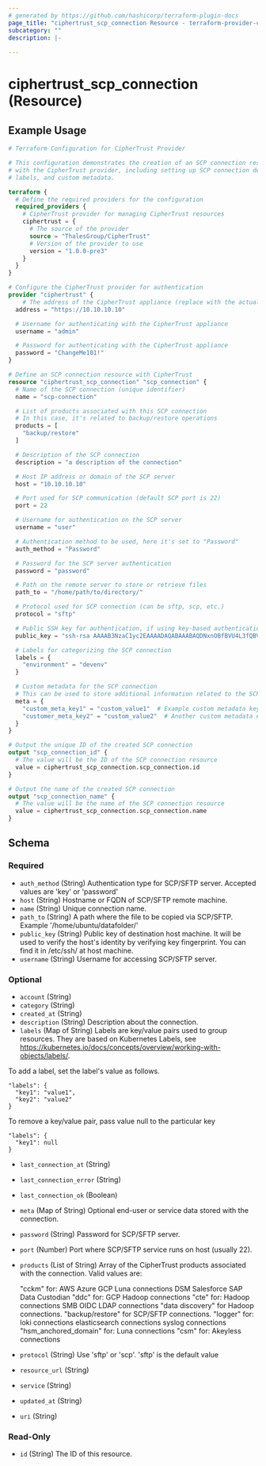 ```yaml
---
# generated by https://github.com/hashicorp/terraform-plugin-docs
page_title: "ciphertrust_scp_connection Resource - terraform-provider-ciphertrust"
subcategory: ""
description: |-
  
---
```


# ciphertrust_scp_connection (Resource)



## Example Usage

```terraform
# Terraform Configuration for CipherTrust Provider

# This configuration demonstrates the creation of an SCP connection resource
# with the CipherTrust provider, including setting up SCP connection details,
# labels, and custom metadata.

terraform {
  # Define the required providers for the configuration
  required_providers {
    # CipherTrust provider for managing CipherTrust resources
    ciphertrust = {
      # The source of the provider
      source = "ThalesGroup/CipherTrust"
      # Version of the provider to use
      version = "1.0.0-pre3"
    }
  }
}

# Configure the CipherTrust provider for authentication
provider "ciphertrust" {
	# The address of the CipherTrust appliance (replace with the actual address)
  address = "https://10.10.10.10"

  # Username for authenticating with the CipherTrust appliance
  username = "admin"

  # Password for authenticating with the CipherTrust appliance
  password = "ChangeMe101!"
}

# Define an SCP connection resource with CipherTrust
resource "ciphertrust_scp_connection" "scp_connection" {
  # Name of the SCP connection (unique identifier)
  name = "scp-connection"

  # List of products associated with this SCP connection
  # In this case, it's related to backup/restore operations
  products = [
    "backup/restore"
  ]

  # Description of the SCP connection
  description = "a description of the connection"

  # Host IP address or domain of the SCP server
  host = "10.10.10.10"

  # Port used for SCP communication (default SCP port is 22)
  port = 22

  # Username for authentication on the SCP server
  username = "user"

  # Authentication method to be used, here it's set to "Password"
  auth_method = "Password"

  # Password for the SCP server authentication
  password = "password"

  # Path on the remote server to store or retrieve files
  path_to = "/home/path/to/directory/"

  # Protocol used for SCP connection (can be sftp, scp, etc.)
  protocol = "sftp"

  # Public SSH key for authentication, if using key-based authentication
  public_key = "ssh-rsa AAAAB3NzaC1yc2EAAAADAQABAAABAQDNxnOBfBVU4L3fQBVWK71CdoHXmFNxkD0lFYDagM8etytGxRMQeOSeARUYQA+xC/8ig+LHimQ97L0XPSCvTr/XbXxOYBOdGHFqr1o6QwmSBABoPz0fvfCHaipAdwGlfS50aDbCWYZSd9UX6stOazCPdQ9wiiGD0+wYmagxBtrBlzrXiXKV3q+GNr6iIlejsv2aK"

  # Labels for categorizing the SCP connection
  labels = {
    "environment" = "devenv"
  }

  # Custom metadata for the SCP connection
  # This can be used to store additional information related to the SCP connection
  meta = {
    "custom_meta_key1" = "custom_value1"  # Example custom metadata key-value pair
    "customer_meta_key2" = "custom_value2"  # Another custom metadata entry
  }
}

# Output the unique ID of the created SCP connection
output "scp_connection_id" {
  # The value will be the ID of the SCP connection resource
  value = ciphertrust_scp_connection.scp_connection.id
}

# Output the name of the created SCP connection
output "scp_connection_name" {
  # The value will be the name of the SCP connection resource
  value = ciphertrust_scp_connection.scp_connection.name
}
```

<!-- schema generated by tfplugindocs -->
## Schema

### Required

- `auth_method` (String) Authentication type for SCP/SFTP server. Accepted values are 'key' or 'password'
- `host` (String) Hostname or FQDN of SCP/SFTP remote machine.
- `name` (String) Unique connection name.
- `path_to` (String) A path where the file to be copied via SCP/SFTP. Example '/home/ubuntu/datafolder/'
- `public_key` (String) Public key of destination host machine. It will be used to verify the host's identity by verifying key fingerprint. You can find it in /etc/ssh/ at host machine.
- `username` (String) Username for accessing SCP/SFTP server.

### Optional

- `account` (String)
- `category` (String)
- `created_at` (String)
- `description` (String) Description about the connection.
- `labels` (Map of String) Labels are key/value pairs used to group resources. They are based on Kubernetes Labels, see https://kubernetes.io/docs/concepts/overview/working-with-objects/labels/.

To add a label, set the label's value as follows.

    "labels": {
      "key1": "value1",
      "key2": "value2"
    }

To remove a key/value pair, pass value null to the particular key

    "labels": {
      "key1": null
    }
- `last_connection_at` (String)
- `last_connection_error` (String)
- `last_connection_ok` (Boolean)
- `meta` (Map of String) Optional end-user or service data stored with the connection.
- `password` (String) Password for SCP/SFTP server.
- `port` (Number) Port where SCP/SFTP service runs on host (usually 22).
- `products` (List of String) Array of the CipherTrust products associated with the connection. Valid values are:

    "cckm" for:
        AWS
        Azure
        GCP
        Luna connections
        DSM
        Salesforce
        SAP Data Custodian
    "ddc" for:
        GCP
        Hadoop connections
    "cte" for:
        Hadoop connections
        SMB
        OIDC
        LDAP connections
    "data discovery" for Hadoop connections.
    "backup/restore" for SCP/SFTP connections.
    "logger" for:
        loki connections
        elasticsearch connections
        syslog connections
    "hsm_anchored_domain" for:
        Luna connections
    "csm" for:
        Akeyless connections
- `protocol` (String) Use 'sftp' or 'scp'. 'sftp' is the default value
- `resource_url` (String)
- `service` (String)
- `updated_at` (String)
- `uri` (String)

### Read-Only

- `id` (String) The ID of this resource.
